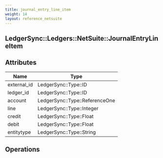 ```yaml
---
title: journal_entry_line_item
weight: 14
layout: reference_netsuite
---
```


## LedgerSync::Ledgers::NetSuite::JournalEntryLineItem

## Attributes

| Name | Type |
| ---- | ---- |
| external_id | LedgerSync::Type::ID |
| ledger_id | LedgerSync::Type::ID |
| account | LedgerSync::Type::ReferenceOne |
| line | LedgerSync::Type::Integer |
| credit | LedgerSync::Type::Float |
| debit | LedgerSync::Type::Float |
| entitytype | LedgerSync::Type::String |


## Operations

